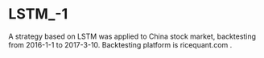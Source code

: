 # LSTM_-1
A strategy based on LSTM was applied to China stock market, backtesting from 2016-1-1 to 2017-3-10. Backtesting platform is ricequant.com .
